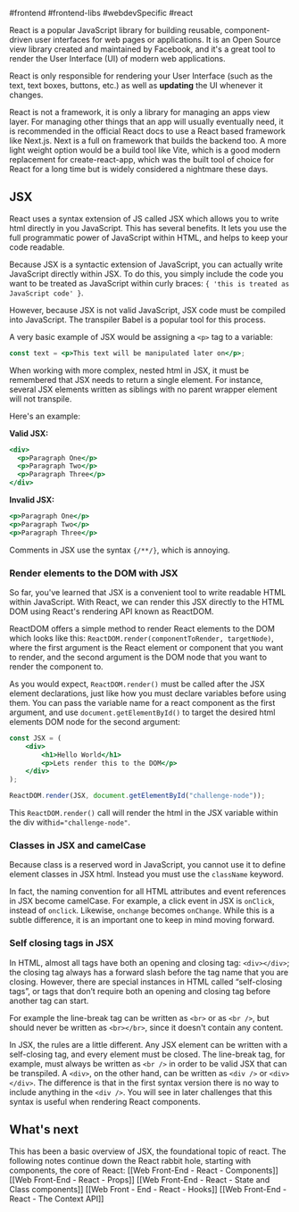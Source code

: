 #frontend #frontend-libs #webdevSpecific #react

React is a popular JavaScript library for building reusable, component-driven user interfaces for web pages or applications. It is an Open Source view library created and maintained by Facebook, and it's a great tool to render the User Interface (UI) of modern web applications.

React is only responsible for rendering your User Interface (such as the text, text boxes, buttons, etc.) as well as **updating** the UI whenever it changes.

React is not a framework, it is only a library for managing an apps view layer. For managing other things that an app will usually eventually need, it is recommended in the official React docs to use a React based framework like Next.js. Next is a full on framework that builds the backend too. A more light weight option would be a build tool like Vite, which is a good modern replacement for create-react-app, which was the built tool of choice for React for a long time but is widely considered a nightmare these days.

## JSX
React uses a syntax extension of JS called JSX which allows you to write html directly in you JavaScript. This has several benefits. It lets you use the full programmatic power of JavaScript within HTML, and helps to keep your code readable.

Because JSX is a syntactic extension of JavaScript, you can actually write JavaScript directly within JSX. To do this, you simply include the code you want to be treated as JavaScript within curly braces: `{ 'this is treated as JavaScript code' }`.

However, because JSX is not valid JavaScript, JSX code must be compiled into JavaScript. The transpiler Babel is a popular tool for this process.

A very basic example of JSX would be assigning a `<p>` tag to a variable:
```jsx
const text = <p>This text will be manipulated later on</p>;
```

When working with more complex, nested html in JSX, it must be remembered that JSX needs to return a single element. For instance, several JSX elements written as siblings with no parent wrapper element will not transpile.

Here's an example:

**Valid JSX:**
```jsx
<div>
  <p>Paragraph One</p>
  <p>Paragraph Two</p>
  <p>Paragraph Three</p>
</div>
```
**Invalid JSX:**
```jsx
<p>Paragraph One</p>
<p>Paragraph Two</p>
<p>Paragraph Three</p>
```

Comments in JSX use the syntax `{/**/}`, which is annoying.

### Render elements to the DOM with JSX
So far, you've learned that JSX is a convenient tool to write readable HTML within JavaScript. With React, we can render this JSX directly to the HTML DOM using React's rendering API known as ReactDOM.

ReactDOM offers a simple method to render React elements to the DOM which looks like this: `ReactDOM.render(componentToRender, targetNode)`, where the first argument is the React element or component that you want to render, and the second argument is the DOM node that you want to render the component to.

As you would expect, `ReactDOM.render()` must be called after the JSX element declarations, just like how you must declare variables before using them. You can pass the variable name for a react component as the first argument, and use `document.getElementById()` to target the desired html elements DOM node for the second argument:
```jsx
const JSX = (
	<div>
		<h1>Hello World</h1>
		<p>Lets render this to the DOM</p>
	</div>
);

ReactDOM.render(JSX, document.getElementById("challenge-node"));
```
This `ReactDOM.render()` call will render the html in the JSX variable within the div with`id="challenge-node"`.

### Classes in JSX and camelCase
Because class is a reserved word in JavaScript, you cannot use it to define element classes in JSX html. Instead you must use the `className` keyword.

In fact, the naming convention for all HTML attributes and event references in JSX become camelCase. For example, a click event in JSX is `onClick`, instead of `onclick`. Likewise, `onchange` becomes `onChange`. While this is a subtle difference, it is an important one to keep in mind moving forward.

### Self closing tags in JSX
In HTML, almost all tags have both an opening and closing tag: `<div></div>`; the closing tag always has a forward slash before the tag name that you are closing. However, there are special instances in HTML called “self-closing tags”, or tags that don’t require both an opening and closing tag before another tag can start.

For example the line-break tag can be written as `<br>` or as `<br />`, but should never be written as `<br></br>`, since it doesn't contain any content.

In JSX, the rules are a little different. Any JSX element can be written with a self-closing tag, and every element must be closed. The line-break tag, for example, must always be written as `<br />` in order to be valid JSX that can be transpiled. A `<div>`, on the other hand, can be written as `<div />` or `<div></div>`. The difference is that in the first syntax version there is no way to include anything in the `<div />`. You will see in later challenges that this syntax is useful when rendering React components.

## What's next
This has been a basic overview of JSX, the foundational topic of react. The following notes continue down the React rabbit hole, starting with components, the core of React:
	[[Web Front-End - React - Components]]
	[[Web Front-End - React - Props]]
	[[Web Front-End - React - State and Class components]]
	[[Web Front - End - React - Hooks]]
	[[Web Front-End - React - The Context API]]
